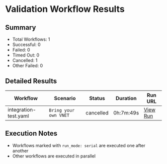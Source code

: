 # Validation Workflow Results

## Summary
- Total Workflows: 1
- Successful: 0
- Failed: 0
- Timed Out: 0
- Cancelled: 1
- Other Failed: 0

## Detailed Results

| Workflow | Scenario | Status | Duration | Run URL |
|----------|----------|---------|-----------|----------|
| integration-test.yaml | `Bring your own VNET` | cancelled | 0h:7m:49s | [View Run](https://github.com/azure-javaee/azure.websphere-traditional.singleserver/actions/runs/16439458432) |


## Execution Notes
- Workflows marked with `run_mode: serial` are executed one after another
- Other workflows are executed in parallel
